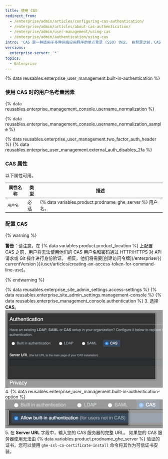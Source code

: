 ```yaml
---
title: 使用 CAS
redirect_from:
  - /enterprise/admin/articles/configuring-cas-authentication/
  - /enterprise/admin/articles/about-cas-authentication/
  - /enterprise/admin/user-management/using-cas
  - /enterprise/admin/authentication/using-cas
intro: 'CAS 是一种适用于多种网络应用程序的单点登录 (SSO) 协议。 在登录之前，CAS 用户帐户不会占用{% if currentVersion ver_gt "enterprise-server@2.16" %}用户许可{% else %}席位{% endif %}。'
versions:
  enterprise-server: '*'
topics:
  - Enterprise
---
```


{% data reusables.enterprise_user_management.built-in-authentication %}

### 使用 CAS 时的用户名考量因素

{% data reusables.enterprise_management_console.username_normalization %}

{% data reusables.enterprise_management_console.username_normalization_sample %}

{% data reusables.enterprise_user_management.two_factor_auth_header %}
{% data reusables.enterprise_user_management.external_auth_disables_2fa %}

### CAS 属性

以下属性可用。

| 属性名称  | 类型 | 描述                                                      |
| ----- | -- | ------------------------------------------------------- |
| `用户名` | 必选 | {% data variables.product.prodname_ghe_server %} 用户名。 |

### 配置 CAS
{% warning %}

**警告**：请注意，在 {% data variables.product.product_location %} 上配置 CAS 之前，用户将无法使用他们的 CAS 用户名和密码通过 HTTP/HTTPS 对 API 请求或 Git 操作进行身份验证。 相反，他们将需要[创建访问令牌](/enterprise/{{ currentVersion }}/user/articles/creating-an-access-token-for-command-line-use)。

{% endwarning %}

{% data reusables.enterprise_site_admin_settings.access-settings %}
{% data reusables.enterprise_site_admin_settings.management-console %}
{% data reusables.enterprise_management_console.authentication %}
3. 选择 **CAS**。 ![选择 CAS](/assets/images/enterprise/management-console/cas-select.png)
4. {% data reusables.enterprise_user_management.built-in-authentication-option %} ![选中 CAS 内置身份验证复选框](/assets/images/enterprise/management-console/cas-built-in-authentication.png)
5. 在 **Server URL** 字段中，输入您的 CAS 服务器的完整 URL。 如果您的 CAS 服务器使用无法由 {% data variables.product.prodname_ghe_server %} 验证的证书，您可以使用 `ghe-ssl-ca-certificate-install` 命令将其作为可信证书安装。
